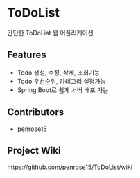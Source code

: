 # ToDoList

간단한 ToDoList 웹 어플리케이션

## Features

- Todo 생성, 수정, 삭제, 조회기능
- Todo 우선순위, 카테고리 설정가능
- Spring Boot로 쉽게 서버 배포 가능

## Contributors
  - penrose15

## Project Wiki

https://github.com/penrose15/ToDoList/wiki
